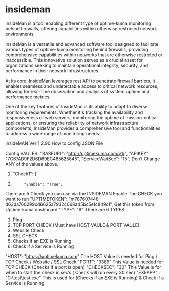 # insideman
InsideMan is a tool enabling different type of  uptime-kuma monitoring behind firewalls, offering capabilities within otherwise restricted network environments

InsideMan is a versatile and advanced software tool designed to facilitate various types of uptime-kuma monitoring behind firewalls, providing comprehensive capabilities within networks that are otherwise restricted or inaccessible. 
This innovative solution serves as a crucial asset for organizations seeking to maintain operational integrity, security, and performance in their network infrastructures.

At its core, InsideMan leverages rest API to penetrate firewall barriers, it enables seamless and undetectable access to critical network resources, allowing for real-time observation and analysis of system uptime and performance metrics.

One of the key features of InsideMan is its ability to adapt to diverse monitoring requirements. Whether it's tracking the availability and responsiveness of web servers, monitoring the uptime of mission-critical applications, 
or ensuring the reliability of network infrastructure components, InsideMan provides a comprehensive tool and functionalities to address a wide range of monitoring needs.

InsideMAN Ver 1.2.90
How to config JSON File

Config VAULES:
"BASEURL": "http://uptimekuma.com/v1/",
    "APIKEY": "7C67AD9F2D6D69EC485625845",
    "ServiceWaitSec": "15",
Don’t Change ANY of the values above.
1)	"Check1": {
2)	        "Enable": "True",
There are 5 Check you can use via the INSIDEMAN 
    Enable The CHECK you want to run
"UPTIMETOKEN": "m787607448-d63da760299cd6625a79324068a45bc5efc849c1",
Get this token from Uptime-kuma dashboard
"TYPE": "6"
There are 6 TYPES
1)	Ping
2)	TCP PORT CHECK
(Must have HOST VAULE & PORT VAULE)
3)	Website Check
4)	SSL CHECK
5)	Checks if an EXE is Running
6)	Check if a Service is Running

"HOST": "https://uptimekuma.com"
The HOST Value is needed for Ping / TCP Check / Website / SSL Check 
"PORT": "3389"
This Value is needed for TCP CHECK (Checks if a port is open)
"CHECKSEC": "30"
This Value is for when to start the check in sec’s ( Check will run every 30 sec)
"EXEAPP" : "C:\test\test.exe"
This is used for (Checks if an EXE is Running) & Check if a Service is Running

